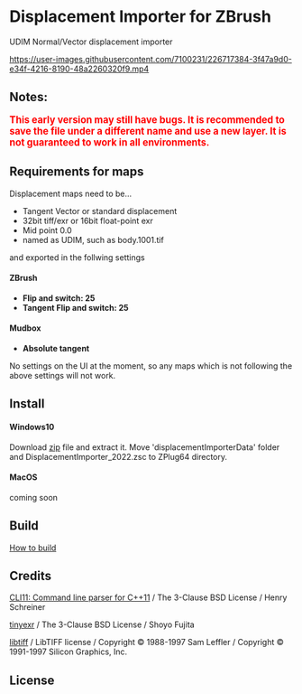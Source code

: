 # Displacement Importer for ZBrush

UDIM Normal/Vector displacement importer


https://user-images.githubusercontent.com/7100231/226717384-3f47a9d0-e34f-4216-8190-48a2260320f9.mp4

## Notes:

<span style="font-size: 120%; color: red; font-weight:bold">
This early version may still have bugs. It is recommended to save the file under a different name and use a new layer.
It is not guaranteed to work in all environments.
</span>

## Requirements for maps
Displacement maps need to be...

* Tangent Vector or standard displacement
* 32bit tiff/exr or 16bit float-point exr
* Mid point 0.0
* named as UDIM, such as body.1001.tif

and exported in the follwing settings

#### ZBrush
* **Flip and switch: 25**
* **Tangent Flip and switch: 25**

#### Mudbox
* **Absolute tangent**


No settings on the UI at the moment, so any maps which is not following the above settings will not work.

## Install

#### Windows10
Download [zip](https://github.com/minoue/displacementImporter/releases/download/v0.1/DisplacementImporter_2022_win10.zip) file and extract it.
Move 'displacementImporterData' folder and DisplacementImporter_2022.zsc to ZPlug64 directory.


#### MacOS
coming soon


## Build
[How to build](./BUILD.md)


## Credits
[CLI11: Command line parser for C++11](https://github.com/CLIUtils/CLI11) / The 3-Clause BSD License / Henry Schreiner

[tinyexr](https://github.com/syoyo/tinyexr) / The 3-Clause BSD License / Shoyo Fujita

[libtiff](http://www.libtiff.org) / LibTIFF license / Copyright © 1988-1997 Sam Leffler / Copyright © 1991-1997 Silicon Graphics, Inc.  


## License
